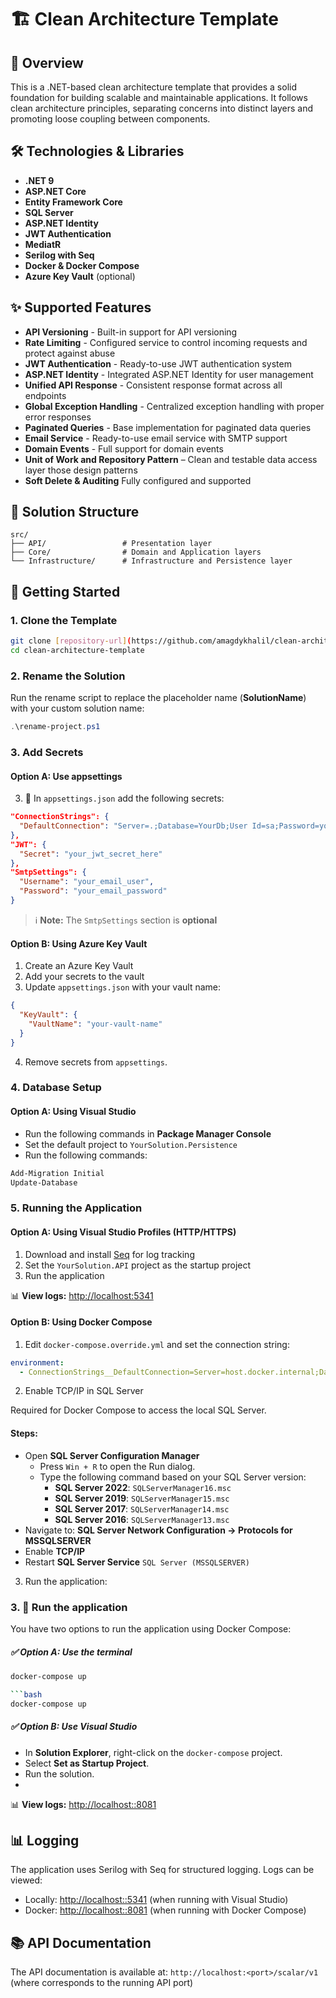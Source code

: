 # 🏗️ Clean Architecture Template

## 📝 Overview
This is a .NET-based clean architecture template that provides a solid foundation for building scalable and maintainable applications. It follows clean architecture principles, separating concerns into distinct layers and promoting loose coupling between components.

## 🛠️ Technologies & Libraries
- **.NET 9**
- **ASP.NET Core**
- **Entity Framework Core**
- **SQL Server**
- **ASP.NET Identity**
- **JWT Authentication**
- **MediatR**
- **Serilog with Seq**
- **Docker & Docker Compose**
- **Azure Key Vault** (optional)

## ✨ Supported Features
- **API Versioning** - Built-in support for API versioning
- **Rate Limiting** - Configured  service to control incoming requests and protect against abuse
- **JWT Authentication** - Ready-to-use JWT authentication system
- **ASP.NET Identity** - Integrated ASP.NET Identity for user management
- **Unified API Response** - Consistent response format across all endpoints
- **Global Exception Handling** - Centralized exception handling with proper error responses
- **Paginated Queries** - Base implementation for paginated data queries
- **Email Service** - Ready-to-use email service with SMTP support
- **Domain Events** - Full support for domain events
- **Unit of Work and Repository Pattern** – Clean and testable data access layer those design patterns
- **Soft Delete & Auditing** Fully configured and supported

## 📁 Solution Structure
```
src/
├── API/                 # Presentation layer
├── Core/                # Domain and Application layers
└── Infrastructure/      # Infrastructure and Persistence layer
```

## 🚀 Getting Started

### 1. Clone the Template
```bash
git clone [repository-url](https://github.com/amagdykhalil/clean-architecture-template.git)
cd clean-architecture-template
```

### 2. Rename the Solution
Run the rename script to replace the placeholder name (**SolutionName**) with your custom solution name:
```powershell
.\rename-project.ps1
```

### 3. Add Secrets

#### Option A: Use appsettings

3. 📁 In  `appsettings.json` add the following secrets:
```json
"ConnectionStrings": {
  "DefaultConnection": "Server=.;Database=YourDb;User Id=sa;Password=yourStrongPassword;Encrypt=False;"
},
"JWT": {
  "Secret": "your_jwt_secret_here"
},
"SmtpSettings": {
  "Username": "your_email_user",
  "Password": "your_email_password"
}
```
> ℹ️ **Note:** The `SmtpSettings` section is **optional**


#### Option B: Using Azure Key Vault 
1. Create an Azure Key Vault
2. Add your secrets to the vault
3. Update `appsettings.json` with your vault name:
```json
{
  "KeyVault": {
    "VaultName": "your-vault-name"
  }
}
```
4.  Remove secrets from `appsettings`.

### 4. Database Setup

#### Option A: Using Visual Studio
- Run the following commands in **Package Manager Console** 
- Set the default project to `YourSolution.Persistence`
- Run the following commands:
```powershell
Add-Migration Initial
Update-Database
```

### 5. Running the Application

#### Option A: Using Visual Studio Profiles (HTTP/HTTPS)
1. Download and install [Seq](https://datalust.co/Download) for log tracking
2. Set the `YourSolution.API` project as the startup project
3. Run the application

📊 **View logs:** [http://localhost:5341](http://localhost:5341)

#### Option B: Using Docker Compose
1. Edit `docker-compose.override.yml` and set the connection string:
```yaml 
environment:
  - ConnectionStrings__DefaultConnection=Server=host.docker.internal;Database=YourDb;User Id=sa;Password=yourStrongPassword;Encrypt=False;

```
2. Enable TCP/IP in SQL Server

Required for Docker Compose to access the local SQL Server.

#### Steps:

- Open **SQL Server Configuration Manager**
	- Press `Win + R` to open the Run dialog.
	- Type the following command based on your SQL Server version:
		- **SQL Server 2022**: `SQLServerManager16.msc`
		- **SQL Server 2019**: `SQLServerManager15.msc`
		- **SQL Server 2017**: `SQLServerManager14.msc`
		- **SQL Server 2016**: `SQLServerManager13.msc` 	
- Navigate to: **SQL Server Network Configuration → Protocols for MSSQLSERVER**
- Enable **TCP/IP**
- Restart **SQL Server Service** `SQL Server (MSSQLSERVER)`

3. Run the application:
### 3. 🚀 Run the application

You have two options to run the application using Docker Compose:

##### ✅ Option A: Use the terminal

```bash
docker-compose up

```bash
docker-compose up
```
##### ✅ Option B: Use Visual Studio
- In **Solution Explorer**, right-click on the `docker-compose` project.
- Select **Set as Startup Project**.
- Run the solution.
- 
📊 **View logs:** [http://localhost::8081](http://localhost::8081)

## 📊 Logging
The application uses Serilog with Seq for structured logging. Logs can be viewed:
- Locally: [http://localhost::5341](http://localhost::5341) (when running with Visual Studio)
- Docker: [http://localhost::8081](http://localhost::8081) (when running with Docker Compose)

## 📚 API Documentation
The API documentation is available at:
`http://localhost:<port>/scalar/v1`
(where <port> corresponds to the running API port)